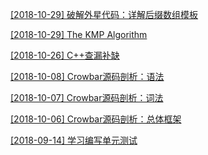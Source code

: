 [[2018-10-29] 破解外星代码：详解后缀数组模板](https://daichao1997.github.io/后缀数组.html)

[[2018-10-29] The KMP Algorithm](https://daichao1997.github.io/KMP.html)

[[2018-10-26] C++查漏补缺](https://daichao1997.github.io/C++查漏补缺.html)

[[2018-10-08] Crowbar源码剖析：语法](https://daichao1997.github.io/Crowbar源码剖析：语法.html)

[[2018-10-07] Crowbar源码剖析：词法](https://daichao1997.github.io/Crowbar源码剖析：词法.html)

[[2018-10-06] Crowbar源码剖析：总体框架](https://daichao1997.github.io/Crowbar源码剖析：总体框架.html)

[[2018-09-14] 学习编写单元测试](https://daichao1997.github.io/学习编写单元测试.html)